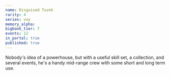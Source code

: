 ```yaml
---
name: Disguised Tuvok
rarity: 4
series: voy
memory_alpha:
bigbook_tier: 7
events: 12
in_portal: true
published: true
---
```


Nobody's idea of a powerhouse, but with a useful skill set, a collection, and several events, he's a handy mid-range crew with some short and long term use.
